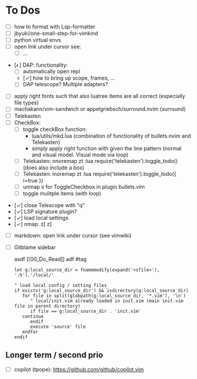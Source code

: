 
# To Dos


- [ ] how to format with Lsp-formatter
- [ ] jbyuki/one-small-step-for-vimkind
- [ ] python virtual envs
- [ ] open link under cursor see:
  - [ ] ...
- [◐] DAP: functionality:
  - [ ] automatically open repl
  - [✓] how to bring up scope, frames, ...
  - [ ] DAP telescope? Multiple adapters?
- [ ] apply right fonts such that also luatree items are all correct (especially file types)
- [ ] machakann/vim-sandwich or appelgriebsch/surround.nvim (surround)
- [ ] Telekasten
- [ ] CheckBox:
  - [ ] toggle checkBox function:
    - lua/utils/mkd.lua  (combination of functionality of bullets.nvim and Telekasten)
    - simply apply right function with <c-space> given the line pattern (normal and visual model. Visual mode via loop)
  - [ ] Telekasten: nnoremap <leader>zt :lua require('telekasten').toggle_todo()<CR>    (does also include a box)
  - [ ] Telekasten: inoremap <leader>zt <ESC>:lua require('telekasten').toggle_todo({ i=true })<CR>
  - [ ] unmap <leader>x for ToggleCheckbox in plugin bullets.vim
  - [ ] toggle mulitple items (with loop)
- [✓] close Telescope with "q"
- [✓] LSP signature plugin?
- [✓] load local settings
- [✓] nmap: z[ z]
- [ ] markdown: open link under cursor (see vimwiki)
- [ ] Gitblame sidebar

  asdf [[00_Do_Read]]
  adf #tag

  ```vim
  let g:local_source_dir = fnamemodify(expand('<sfile>'), ':h').'/local/'

  " load local config / setting files
  if exists('g:local_source_dir') && isdirectory(g:local_source_dir)
     for file in split(globpath(g:local_source_dir, '*.vim'), '\n')
        " local/init.vim already loaded in init.vim (main init.vim file in parent directory)
        if file == g:local_source_dir . 'init.vim'
     continue
        endif
        execute 'source' file
     endfor
  endif
  ```

## Longer term / second prio

- [ ] copilot (tpope): https://github.com/github/copilot.vim
